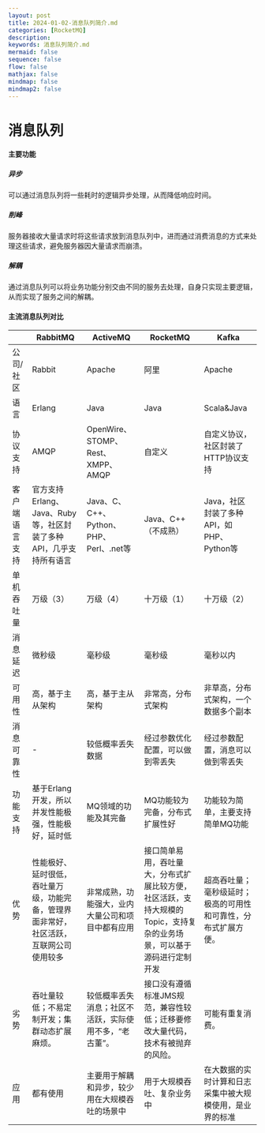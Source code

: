 ```yaml
---
layout: post
title: 2024-01-02-消息队列简介.md
categories: [RocketMQ]
description: 
keywords: 消息队列简介.md
mermaid: false
sequence: false
flow: false
mathjax: false
mindmap: false
mindmap2: false
---
```

# 消息队列

#### 主要功能

##### 异步

可以通过消息队列将一些耗时的逻辑异步处理，从而降低响应时间。



##### 削峰

服务器接收大量请求时将这些请求放到消息队列中，进而通过消费消息的方式来处理这些请求，避免服务器因大量请求而崩溃。



##### 解耦

通过消息队列可以将业务功能分别交由不同的服务去处理，自身只实现主要逻辑，从而实现了服务之间的解耦。



#### 主流消息队列对比

|                | RabbitMQ                                                     | ActiveMQ                                               | RocketMQ                                                     | Kafka                                                        |
| -------------- | ------------------------------------------------------------ | ------------------------------------------------------ | ------------------------------------------------------------ | ------------------------------------------------------------ |
| 公司/社区      | Rabbit                                                       | Apache                                                 | 阿里                                                         | Apache                                                       |
| 语言           | Erlang                                                       | Java                                                   | Java                                                         | Scala&Java                                                   |
| 协议支持       | AMQP                                                         | OpenWire、STOMP、Rest、XMPP、AMQP                      | 自定义                                                       | 自定义协议，社区封装了HTTP协议支持                           |
| 客户端语言支持 | 官方支持Erlang、Java、Ruby等，社区封装了多种API，几乎支持所有语言 | Java、C、C++、Python、PHP、Perl、.net等                | Java、C++（不成熟）                                          | Java，社区封装了多种API，如PHP、Python等                     |
| 单机吞吐量     | 万级（3）                                                    | 万级（4）                                              | 十万级（1）                                                  | 十万级（2）                                                  |
| 消息延迟       | 微秒级                                                       | 毫秒级                                                 | 毫秒级                                                       | 毫秒以内                                                     |
| 可用性         | 高，基于主从架构                                             | 高，基于主从架构                                       | 非常高，分布式架构                                           | 非草高，分布式架构，一个数据多个副本                         |
| 消息可靠性     | -                                                            | 较低概率丢失数据                                       | 经过参数优化配置，可以做到零丢失                             | 经过参数配置，消息可以做到零丢失                             |
| 功能支持       | 基于Erlang开发，所以并发性能极强，性能极好，延时低           | MQ领域的功能及其完备                                   | MQ功能较为完备，分布式扩展性好                               | 功能较为简单，主要支持简单MQ功能                             |
| 优势           | 性能极好、延时很低，吞吐量万级，功能完备，管理界面非常好，社区活跃，互联网公司使用较多 | 非常成熟，功能强大，业内大量公司和项目中都有应用       | 接口简单易用，吞吐量大，分布式扩展比较方便，社区活跃，支持大规模的Topic，支持复杂的业务场景，可以基于源码进行定制开发 | 超高吞吐量；毫秒级延时；极高的可用性和可靠性，分布式扩展方便。 |
| 劣势           | 吞吐量较低；不易定制开发；集群动态扩展麻烦。                 | 较低概率丢失消息；社区不活跃，实际使用不多，“老古董”。 | 接口没有遵循标准JMS规范，兼容性较低；迁移要修改大量代码，技术有被抛弃的风险。 | 可能有重复消费。                                             |
| 应用           | 都有使用                                                     | 主要用于解耦和异步，较少用在大规模吞吐的场景中         | 用于大规模吞吐、复杂业务中                                   | 在大数据的实时计算和日志采集中被大规模使用，是业界的标准     |
